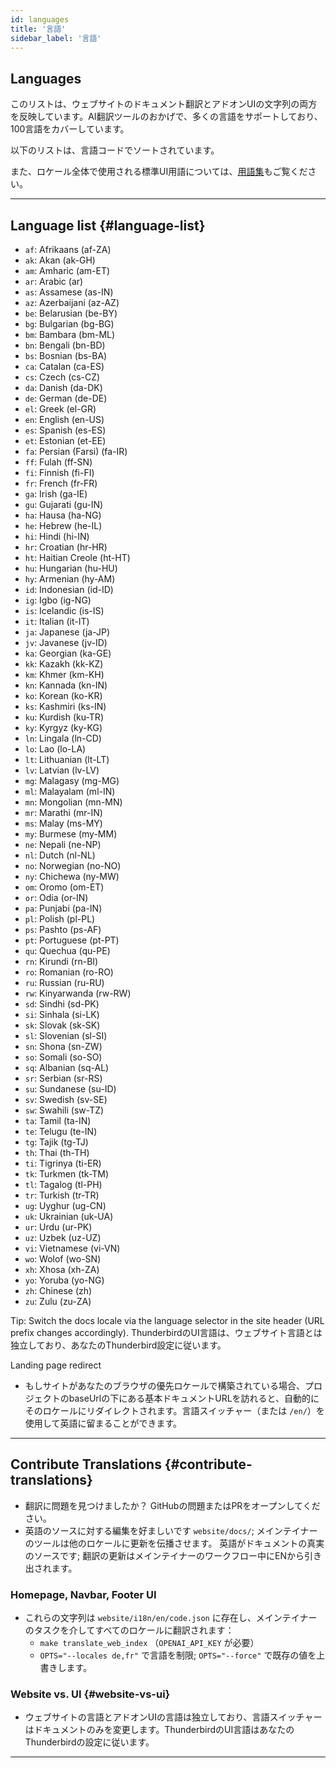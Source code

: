 ```yaml
---
id: languages
title: '言語'
sidebar_label: '言語'
---
```


## Languages

このリストは、ウェブサイトのドキュメント翻訳とアドオンUIの文字列の両方を反映しています。AI翻訳ツールのおかげで、多くの言語をサポートしており、100言語をカバーしています。

以下のリストは、言語コードでソートされています。

また、ロケール全体で使用される標準UI用語については、[用語集](glossary)もご覧ください。

---

## Language list {#language-list}

- `af`: Afrikaans (af-ZA)
- `ak`: Akan (ak-GH)
- `am`: Amharic (am-ET)
- `ar`: Arabic (ar)
- `as`: Assamese (as-IN)
- `az`: Azerbaijani (az-AZ)
- `be`: Belarusian (be-BY)
- `bg`: Bulgarian (bg-BG)
- `bm`: Bambara (bm-ML)
- `bn`: Bengali (bn-BD)
- `bs`: Bosnian (bs-BA)
- `ca`: Catalan (ca-ES)
- `cs`: Czech (cs-CZ)
- `da`: Danish (da-DK)
- `de`: German (de-DE)
- `el`: Greek (el-GR)
- `en`: English (en-US)
- `es`: Spanish (es-ES)
- `et`: Estonian (et-EE)
- `fa`: Persian (Farsi) (fa-IR)
- `ff`: Fulah (ff-SN)
- `fi`: Finnish (fi-FI)
- `fr`: French (fr-FR)
- `ga`: Irish (ga-IE)
- `gu`: Gujarati (gu-IN)
- `ha`: Hausa (ha-NG)
- `he`: Hebrew (he-IL)
- `hi`: Hindi (hi-IN)
- `hr`: Croatian (hr-HR)
- `ht`: Haitian Creole (ht-HT)
- `hu`: Hungarian (hu-HU)
- `hy`: Armenian (hy-AM)
- `id`: Indonesian (id-ID)
- `ig`: Igbo (ig-NG)
- `is`: Icelandic (is-IS)
- `it`: Italian (it-IT)
- `ja`: Japanese (ja-JP)
- `jv`: Javanese (jv-ID)
- `ka`: Georgian (ka-GE)
- `kk`: Kazakh (kk-KZ)
- `km`: Khmer (km-KH)
- `kn`: Kannada (kn-IN)
- `ko`: Korean (ko-KR)
- `ks`: Kashmiri (ks-IN)
- `ku`: Kurdish (ku-TR)
- `ky`: Kyrgyz (ky-KG)
- `ln`: Lingala (ln-CD)
- `lo`: Lao (lo-LA)
- `lt`: Lithuanian (lt-LT)
- `lv`: Latvian (lv-LV)
- `mg`: Malagasy (mg-MG)
- `ml`: Malayalam (ml-IN)
- `mn`: Mongolian (mn-MN)
- `mr`: Marathi (mr-IN)
- `ms`: Malay (ms-MY)
- `my`: Burmese (my-MM)
- `ne`: Nepali (ne-NP)
- `nl`: Dutch (nl-NL)
- `no`: Norwegian (no-NO)
- `ny`: Chichewa (ny-MW)
- `om`: Oromo (om-ET)
- `or`: Odia (or-IN)
- `pa`: Punjabi (pa-IN)
- `pl`: Polish (pl-PL)
- `ps`: Pashto (ps-AF)
- `pt`: Portuguese (pt-PT)
- `qu`: Quechua (qu-PE)
- `rn`: Kirundi (rn-BI)
- `ro`: Romanian (ro-RO)
- `ru`: Russian (ru-RU)
- `rw`: Kinyarwanda (rw-RW)
- `sd`: Sindhi (sd-PK)
- `si`: Sinhala (si-LK)
- `sk`: Slovak (sk-SK)
- `sl`: Slovenian (sl-SI)
- `sn`: Shona (sn-ZW)
- `so`: Somali (so-SO)
- `sq`: Albanian (sq-AL)
- `sr`: Serbian (sr-RS)
- `su`: Sundanese (su-ID)
- `sv`: Swedish (sv-SE)
- `sw`: Swahili (sw-TZ)
- `ta`: Tamil (ta-IN)
- `te`: Telugu (te-IN)
- `tg`: Tajik (tg-TJ)
- `th`: Thai (th-TH)
- `ti`: Tigrinya (ti-ER)
- `tk`: Turkmen (tk-TM)
- `tl`: Tagalog (tl-PH)
- `tr`: Turkish (tr-TR)
- `ug`: Uyghur (ug-CN)
- `uk`: Ukrainian (uk-UA)
- `ur`: Urdu (ur-PK)
- `uz`: Uzbek (uz-UZ)
- `vi`: Vietnamese (vi-VN)
- `wo`: Wolof (wo-SN)
- `xh`: Xhosa (xh-ZA)
- `yo`: Yoruba (yo-NG)
- `zh`: Chinese (zh)
- `zu`: Zulu (zu-ZA)

Tip: Switch the docs locale via the language selector in the site header (URL prefix changes accordingly). ThunderbirdのUI言語は、ウェブサイト言語とは独立しており、あなたのThunderbird設定に従います。

Landing page redirect

- もしサイトがあなたのブラウザの優先ロケールで構築されている場合、プロジェクトのbaseUrlの下にある基本ドキュメントURLを訪れると、自動的にそのロケールにリダイレクトされます。言語スイッチャー（または `/en/`）を使用して英語に留まることができます。

---

## Contribute Translations {#contribute-translations}

- 翻訳に問題を見つけましたか？ GitHubの問題またはPRをオープンしてください。
- 英語のソースに対する編集を好ましいです `website/docs/`; メインテイナーのツールは他のロケールに更新を伝播させます。
  英語がドキュメントの真実のソースです; 翻訳の更新はメインテイナーのワークフロー中にENから引き出されます。

### Homepage, Navbar, Footer UI

- これらの文字列は `website/i18n/en/code.json` に存在し、メインテイナーのタスクを介してすべてのロケールに翻訳されます：
  - `make translate_web_index` （`OPENAI_API_KEY` が必要）
  - `OPTS="--locales de,fr"` で言語を制限; `OPTS="--force"` で既存の値を上書きします。

### Website vs. UI {#website-vs-ui}

- ウェブサイトの言語とアドオンUIの言語は独立しており、言語スイッチャーはドキュメントのみを変更します。ThunderbirdのUI言語はあなたのThunderbirdの設定に従います。

---
